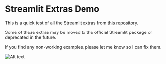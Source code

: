 # Streamlit Extras Demo  

This is a quick test of all the Streamlit extras from [this repository](https://arnaudmiribel.github.io/streamlit-extras/).  

Some of these extras may be moved to the official Streamlit package or deprecated in the future.  

If you find any non-working examples, please let me know so I can fix them.  

![Alt text](https://upload.cc/i1/2025/02/14/vCqtjR.png)
